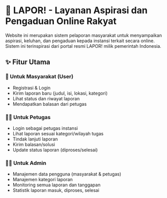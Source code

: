 # 📢 LAPOR! - Layanan Aspirasi dan Pengaduan Online Rakyat
Website ini merupakan sistem pelaporan masyarakat untuk menyampaikan aspirasi, keluhan, dan pengaduan kepada instansi terkait secara online. Sistem ini terinspirasi dari portal resmi LAPOR! milik pemerintah Indonesia.


## ✨ Fitur Utama

### 👥 Untuk Masyarakat (User)
- Registrasi & Login
- Kirim laporan baru (judul, isi, lokasi, kategori)
- Lihat status dan riwayat laporan
- Mendapatkan balasan dari petugas

### 🧑‍💼 Untuk Petugas
- Login sebagai petugas instansi
- Lihat laporan sesuai kategori/wilayah tugas
- Tindak lanjuti laporan
- Kirim balasan/solusi
- Update status laporan (diproses/selesai)
  
### 👨‍💼 Untuk Admin
- Manajemen data pengguna (masyarakat & petugas)
- Manajemen kategori laporan
- Monitoring semua laporan dan tanggapan
- Statistik laporan masuk, diproses, selesai
